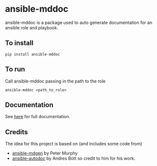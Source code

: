 # ansible-mddoc

ansible-mddoc is a package used to auto generate documentation for an ansible role and playbook. 

## To install
```
pip install ansible-mddoc
```


## To run

Call ansible-mddoc passing in the path to the role
```
ansible-mddoc <path_to_role>
```

## Documentation

See [here](./docs/index.md) for full documentation.

## Credits


The idea for this project is based on (and includes some code from)
* [ansible-mdgen](https://github.com/murphypetercl/ansible-mdgen) by Peter Murphy
* [ansible-autodoc](https://github.com/AndresBott/ansible-autodoc) by Andres Bott so credit to him for his work.

